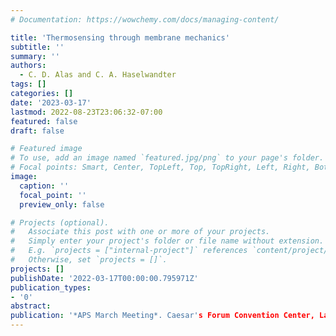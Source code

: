 ```yaml
---
# Documentation: https://wowchemy.com/docs/managing-content/

title: 'Thermosensing through membrane mechanics'
subtitle: ''
summary: ''
authors:
  - C. D. Alas and C. A. Haselwandter
tags: []
categories: []
date: '2023-03-17'
lastmod: 2022-08-23T23:06:32-07:00
featured: false
draft: false

# Featured image
# To use, add an image named `featured.jpg/png` to your page's folder.
# Focal points: Smart, Center, TopLeft, Top, TopRight, Left, Right, BottomLeft, Bottom, BottomRight.
image:
  caption: ''
  focal_point: ''
  preview_only: false

# Projects (optional).
#   Associate this post with one or more of your projects.
#   Simply enter your project's folder or file name without extension.
#   E.g. `projects = ["internal-project"]` references `content/project/deep-learning/index.md`.
#   Otherwise, set `projects = []`.
projects: []
publishDate: '2022-03-17T00:00:00.795971Z'
publication_types:
- '0'
abstract:
publication: '*APS March Meeting*. Caesar's Forum Convention Center, Las Vegas, NV, USA (<b>Upcoming</b>)'
---
```

